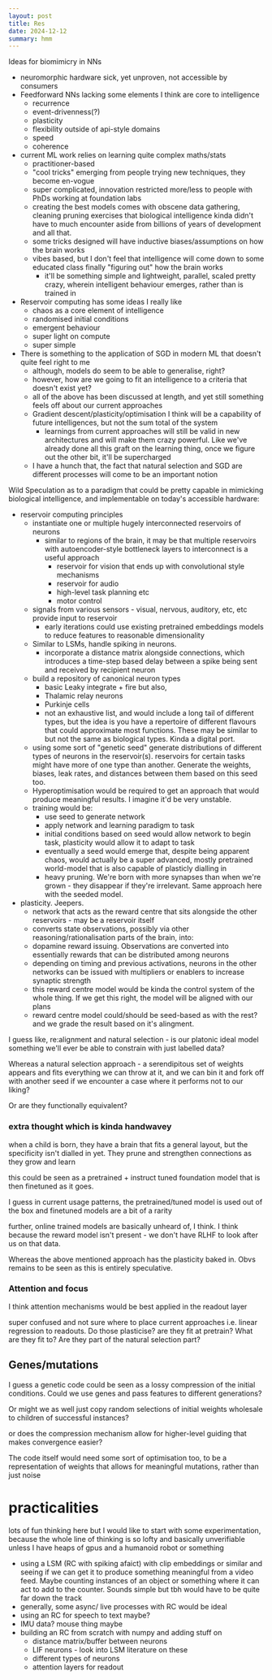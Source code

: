 ```yaml
---
layout: post
title: Res
date: 2024-12-12
summary: hmm
---
```


Ideas for biomimicry in NNs

- neuromorphic hardware sick, yet unproven, not accessible by consumers
- Feedforward NNs lacking some elements I think are core to intelligence
    - recurrence
    - event-drivenness(?)
    - plasticity
    - flexibility outside of api-style domains
    - speed
    - coherence
- current ML work relies on learning quite complex maths/stats
    - practitioner-based
    - "cool tricks" emerging from people trying new techniques, they become en-vogue
    - super complicated, innovation restricted more/less to people with PhDs working at foundation labs
    - creating the best models comes with obscene data gathering, cleaning pruning exercises that biological intelligence kinda didn't have to much encounter aside from billions of years of development and all that.
    - some tricks designed will have inductive biases/assumptions on how the brain works
    - vibes based, but I don't feel that intelligence will come down to some educated class finally "figuring out" how the brain works
        - it'll be something simple and lightweight, parallel, scaled pretty crazy, wherein intelligent behaviour emerges, rather than is trained in
- Reservoir computing has some ideas I really like
    - chaos as a core element of intelligence
    - randomised initial conditions
    - emergent behaviour
    - super light on compute
    - super simple
- There is something to the application of SGD in modern ML that doesn't quite feel right to me
    - although, models do seem to be able to generalise, right?
    - however, how are we going to fit an intelligence to a criteria that doesn't exist yet?
    - all of the above has been discussed at length, and yet still something feels off about our current approaches
    - Gradient descent/plasticity/optimisation I think will be a capability of future intelligences, but not the sum total of the system
        - learnings from current approaches will still be valid in new architectures and will make them crazy powerful. Like we've already done all this graft on the learning thing, once we figure out the other bit, it'll be supercharged
    - I have a hunch that, the fact that natural selection and SGD are different processes will come to be an important notion

Wild Speculation as to a paradigm that could be pretty capable in mimicking biological intelligence, and implementable on today's accessible hardware:
- reservoir computing principles
    - instantiate one or multiple hugely interconnected reservoirs of neurons
        - similar to regions of the brain, it may be that multiple reservoirs with autoencoder-style bottleneck layers to interconnect is a useful approach
            - reservoir for vision that ends up with convolutional style mechanisms
            - reservoir for audio
            - high-level task planning etc
            - motor control
    - signals from various sensors - visual, nervous, auditory, etc, etc provide input to reservoir
        - early iterations could use existing pretrained embeddings models to reduce features to reasonable dimensionality
    - Similar to LSMs, handle spiking in neurons.
        - incorporate a distance matrix alongside connections, which introduces a time-step based delay between a spike being sent and received by recipient neuron
    - build a repository of canonical neuron types
        - basic Leaky integrate + fire but also,
        - Thalamic relay neurons
        - Purkinje cells
        - not an exhaustive list, and would include a long tail of different types, but the idea is you have a repertoire of different flavours that could approximate most functions. These may be similar to but not the same as biological types. Kinda a digital port.
    - using some sort of "genetic seed" generate distributions of different types of neurons in the reservoir(s). reservoirs for certain tasks might have more of one type than another. Generate the weights, biases, leak rates, and distances between them based on this seed too.
    - Hyperoptimisation would be required to get an approach that would produce meaningful results. I imagine it'd be very unstable.
    - training would be:
        - use seed to generate network
        - apply network and learning paradigm to task
        - initial conditions based on seed would allow network to begin task, plasticity would allow it to adapt to task
        - eventually a seed would emerge that, despite being apparent chaos, would actually be a super advanced, mostly pretrained world-model that is also capable of plasticly dialling in
        - heavy pruning. We're born with more synapses than when we're grown - they disappear if they're irrelevant. Same approach here with the seeded model.
- plasticity. Jeepers.
    - network that acts as the reward centre that sits alongside the other reservoirs - may be a reservoir itself
    - converts state observations, possibly via other reasoning/rationalisation parts of the brain, into:
    - dopamine reward issuing. Observations are converted into essentially rewards that can be distributed among neurons
    - depending on timing and previous activations, neurons in the other networks can be issued with multipliers or enablers to increase synaptic strength
    - this reward centre model would be kinda the control system of the whole thing. If we get this right, the model will be aligned with our plans
    - reward centre model could/should be seed-based as with the rest? and we grade the result based on it's alingment.


I guess like, re:alignment and natural selection - is our platonic ideal model something we'll ever be able to constrain with just labelled data?

Whereas a natural selection approach - a serendipitous set of weights appears and fits everything we can throw at it, and we can bin it and fork off with another seed if we encounter a case where it performs not to our liking?

Or are they functionally equivalent?

### extra thought which is kinda handwavey
when a child is born, they have a brain that fits a general layout, but the specificity isn't dialled in yet. They prune and strengthen connections as they grow and learn

this could be seen as a pretrained + instruct tuned foundation model that is then finetuned as it goes.

I guess in current usage patterns, the pretrained/tuned model is used out of the box and finetuned models are a bit of a rarity

further, online trained models are basically unheard of, I think. I think because the reward model isn't present - we don't have RLHF to look after us on that data.

Whereas the above mentioned approach has the plasticity baked in. Obvs remains to be seen as this is entirely speculative.

### Attention and focus
I think attention mechanisms would be best applied in the readout layer

super confused and not sure where to place current approaches i.e. linear regression to readouts. Do those plasticise? are they fit at pretrain? What are they fit to? Are they part of the natural selection part?

## Genes/mutations
I guess a genetic code could be seen as a lossy compression of the initial conditions. Could we use genes and pass features to different generations?

Or might we as well just copy random selections of initial weights wholesale to children of successful instances?

or does the compression mechanism allow for higher-level guiding that makes convergence easier?

The code itself would need some sort of optimisation too, to be a representation of weights that allows for meaningful mutations, rather than just noise


# practicalities
lots of fun thinking here but I would like to start with some experimentation, because the whole line of thinking is so lofty and basically unverifiable unless I have heaps of gpus and a humanoid robot or something

- using a LSM (RC with spiking afaict) with clip embeddings or similar and seeing if we can get it to produce something meaningful from a video feed. Maybe counting instances of an object or something where it can act to add to the counter. Sounds simple but tbh would have to be quite far down the track
- generally, some async/ live processes with RC would be ideal
- using an RC for speech to text maybe?
- IMU data? mouse thing maybe
- building an RC from scratch with numpy and adding stuff on
    - distance matrix/buffer between neurons
    - LIF neurons - look into LSM literature on these
    - different types of neurons
    - attention layers for readout
